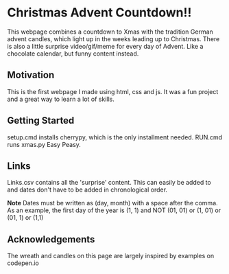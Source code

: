 # Christmas Advent Countdown!!
This webpage combines a countdown to Xmas with the tradition German advent candles, which light up in the weeks leading up to Christmas. There is also a little surprise video/gif/meme for every day of Advent. Like a chocolate calendar, but funny content instead.

## Motivation
This is the first webpage I made using html, css and js. It was a fun project and a great way to learn a lot of skills.

## Getting Started
setup.cmd installs cherrypy, which is the only installment needed.
RUN.cmd runs xmas.py
Easy Peasy.

## Links
Links.csv contains all the 'surprise' content. This can easily be added to and dates don't have to be added in chronological order. 

**Note** 
Dates must be written as (day, month) with a space after the comma.
As an example, the first day of the year is (1, 1) and NOT (01, 01) or (1, 01) or (01, 1) or (1,1)

## Acknowledgements
The wreath and candles on this page are largely inspired by examples on codepen.io
